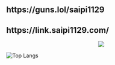 <h2>https://guns.lol/saipi1129</h2>
<h2>https://link.saipi1129.com/</h2>

<p align="center">
  <a href="https://skillicons.dev">
    <img src="https://skillicons.dev/icons?i=azure,cloudflare,vercel,heroku,linux,redhat,kali,mysql,vim,docker,postman,py,html,c,flask,bots" />
  </a>
</p>

    
![Top Langs](https://github-readme-stats.vercel.app/api/top-langs/?username=saipi-1129&layout=compact&theme=onedark)



